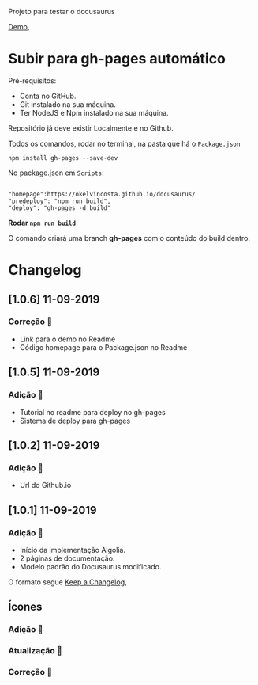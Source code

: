 Projeto para testar o docusaurus

[Demo](https://okelvincosta.github.io/docusaurus/),

# Subir para gh-pages automático

Pré-requisitos:

- Conta no GitHub.
- Git instalado na sua máquina.
- Ter NodeJS e Npm instalado na sua máquina.

Repositório já deve existir Localmente e no Github.

Todos os comandos, rodar no terminal, na pasta que há o `Package.json`

```
npm install gh-pages --save-dev
```

No package.json em `Scripts`:

```

"homepage":https://okelvincosta.github.io/docusaurus/
"predeploy": "npm run build",
"deploy": "gh-pages -d build"

```

**Rodar `npm run build`**

O comando criará uma branch **gh-pages** com o conteúdo do build dentro.

# Changelog

## [1.0.6] 11-09-2019

### Correção :wrench:

- Link para o demo no Readme
- Código homepage para o Package.json no Readme

## [1.0.5] 11-09-2019

### Adição :rocket:

- Tutorial no readme para deploy no gh-pages
- Sistema de deploy para gh-pages

## [1.0.2] 11-09-2019

### Adição :rocket:

- Url do Github.io

## [1.0.1] 11-09-2019

### Adição :rocket:

- Início da implementação Algolia.
- 2 páginas de documentação.
- Modelo padrão do Docusaurus modificado.

O formato segue [Keep a Changelog](https://keepachangelog.com/en/1.0.0/),

## Ícones

### Adição :rocket:

### Atualização :pushpin:

### Correção :wrench:
